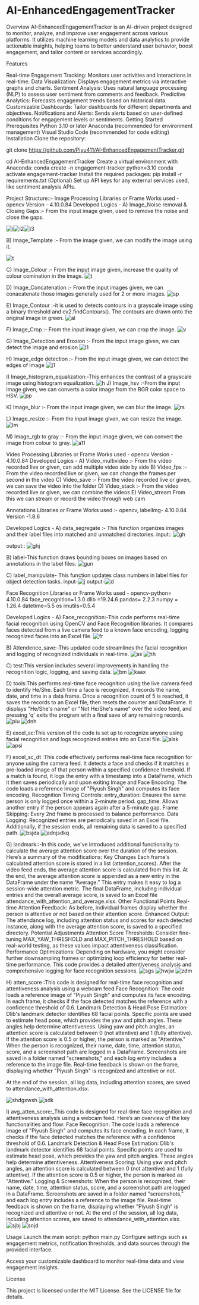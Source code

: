 # AI-EnhancedEngagementTracker
Overview
AI-EnhancedEngagementTracker is an AI-driven project designed to monitor, analyze, and improve user engagement across various platforms. It utilizes machine learning models and data analytics to provide actionable insights, helping teams to better understand user behavior, boost engagement, and tailor content or services accordingly.

Features

Real-time Engagement Tracking: Monitors user activities and interactions in real-time.
Data Visualization: Displays engagement metrics via interactive graphs and charts.
Sentiment Analysis: Uses natural language processing (NLP) to assess user sentiment from comments and feedback.
Predictive Analytics: Forecasts engagement trends based on historical data.
Customizable Dashboards: Tailor dashboards for different departments and objectives.
Notifications and Alerts: Sends alerts based on user-defined conditions for engagement levels or sentiments.
Getting Started
Prerequisites
Python 3.10 or later
Anaconda (recommended for environment management)
Visual Studio Code (recommended for code editing)
Installation
Clone the repository:

git clone https://github.com/Piyu411/AI-EnhancedEngagementTracker.git

cd AI-EnhancedEngagementTracker
Create a virtual environment with Anaconda:
conda create -n engagement-tracker python=3.10
conda activate engagement-tracker
Install the required packages:
pip install -r requirements.txt
(Optional) Set up API keys for any external services used, like sentiment analysis APIs.


Project Structure::-
Image Processing Libraries or Frame Works used - opencv Version - 4.10.0.84 Developed Logics -
A) Image_Noise removal & Closing Gaps :- From the input image given, used to remove the noise and close the gaps.

![i](https://github.com/user-attachments/assets/c678c6f1-b3f8-401e-b1fd-da2f5e79a4fb)![i2](https://github.com/user-attachments/assets/3ba2e7a8-8ad1-45c7-a3a2-5d7e89f1a5d3)![i3](https://github.com/user-attachments/assets/53c67a48-ab6c-48e9-a35d-8d59a3187475)

B) Image_Template :- From the image given, we can modify the image using it.

![t](https://github.com/user-attachments/assets/c92d20ca-3735-4837-8a69-5378b0139d09)

C) Image_Colour :- From the input image given, increase the quality of colour comination in the image.
![t](https://github.com/user-attachments/assets/4b172b25-94c0-4e76-99f2-23854ef57e98)

D) Image_Concatenation :- From the input images given, we can conacatenate those images generally used for 2 or more images.
![sp](https://github.com/user-attachments/assets/30b9aedb-6503-459d-b612-74dd10b95cf8)

E) Image_Contour :-it is used to detects contours in a grayscale image using a binary threshold and cv2.findContours(). The contours are drawn onto the original image in green.
![al](https://github.com/user-attachments/assets/8cdc87e7-e838-43a1-abc8-e10c5b17f7f2)

F) Image_Crop :- From the input image given, we can crop the image. 
![v](https://github.com/user-attachments/assets/63de225c-9d0a-45b0-a9dd-6c0284d06ea1)

G) Image_Detection and Erosion :- From the input image given, we can detect the image and erosion
![l1](https://github.com/user-attachments/assets/f1cd8bf1-9a6f-41dd-ab7b-b2ee1d8f3a0b)

H) Image_edge detection :- From the input image given, we can detect the edges of image
![j1](https://github.com/user-attachments/assets/63679669-3b49-4b63-8b4d-e8b21bd9dce5)

I) Image_histogram_equalization:-This enhances the contrast of a grayscale image using histogram equalization.
![h](https://github.com/user-attachments/assets/7e3d33ce-72ba-4b57-b20d-d0567e4220e0)
J) Image_hsv :-From the input image given, we can converts a color image from the BGR color space to HSV.
![pp](https://github.com/user-attachments/assets/a76532a5-672b-418e-86f2-fdee0d55d31a)

K)  Image_blur :- From the input image given, we can blur the image.
![rs](https://github.com/user-attachments/assets/ec31566b-0f03-4a20-a9df-f8c101e10c2d)

L) Image_resize :- From the input image given, we can resize the image.
![lm](https://github.com/user-attachments/assets/a6a6e65a-d1c1-4b25-a837-eee1dfdca4db)

M) Image_rgb to gray :- From the input image given, we can convert the image from colour to gray.
![a11](https://github.com/user-attachments/assets/d9f1f83f-72e9-402c-a015-8ebb1393785f)



Video Processing Libraries or Frame Works used - opencv Version - 4.10.0.84 Developed Logics - 
A) Video_multivideo :- From the video recorded live or given, can add multiple video side by side 
B) Video_fps :- From the video recorded live or given, we can change the frames per second in the video 
C) Video_save :- From the video recorded live or given, we can save the video into the folder 
D) Video_stack :- From the video recorded live or given, we can combine the videos 
E) Video_stream From this we can stream or record the video through web cam
 
Annotations Libraries or Frame Works used :-
opencv, labelImg- 4.10.0.84
Version -1.8.6 

Developed Logics - 
A) data_segregate :- This function organizes images and their label files into matched and unmatched directories.
input::
![gh](https://github.com/user-attachments/assets/4f78268f-82fa-4f47-a151-14e9d675c1dc)

output::
![ghj](https://github.com/user-attachments/assets/49494ce7-7081-460d-98d6-cf07dcc8e47d)


B) label-This function draws bounding boxes on images based on annotations in the label files.
![gun](https://github.com/user-attachments/assets/f2615c4d-5cbd-4249-947b-f9e990768881)

C) label_manipulate- This function updates class numbers in label files for object detection tasks.
input-![j](https://github.com/user-attachments/assets/98d02966-306a-4ad0-9716-f84ea8a0ff0f)
output-![d](https://github.com/user-attachments/assets/756ca73d-31d3-43e7-89d4-0a3cb05f5de0)



Face Recognition Libraries or Frame Works used - 
opencv-python= 4.10.0.84
face_recognition=1.3.0
dlib =19.24.6
pandas= 2.2.3
numpy = 1.26.4
datetime=5.5
os
imutils=0.5.4

Developed Logics - 
A) Face_recognition:-This code performs real-time facial recognition using OpenCV and Face Recognition libraries. It compares faces detected from a live camera feed to a known face encoding, logging recognized faces into an Excel file.
![fr](https://github.com/user-attachments/assets/77dc7c0b-f6ae-41ae-8478-dc0fa61edb04)

B) Attendence_save:-This updated code streamlines the facial recognition and logging of recognized individuals in real-time.
![as](https://github.com/user-attachments/assets/8edeb2be-cbec-4b3e-babf-eef14e2c1521)
![hh](https://github.com/user-attachments/assets/7310099c-cbd1-4bad-a3bf-c4cf096f7291)


C) test:This version includes several improvements in handling the recognition logic, logging, and saving data.
![bm](https://github.com/user-attachments/assets/e6979737-ded9-480d-91d7-271daae85d87)
![kaax](https://github.com/user-attachments/assets/6fa401ea-a355-430c-b74c-4157addc5223)

D) tools:This performs real-time face recognition using the live camera feed to identify He/She. Each time a face is recognized, it records the name, date, and time in a data frame. Once a recognition count of 5 is reached, it saves the records to an Excel file, then resets the counter and DataFrame. It displays "He/She's name" or "Not He/She's name" over the video feed, and pressing 'q' exits the program with a final save of any remaining records.
![piu](https://github.com/user-attachments/assets/aaae6ed0-8ca6-421f-8a1b-e25f691158f4)
![dnh](https://github.com/user-attachments/assets/824222d8-44e5-437b-baf2-e8e222495358)



E) excel_sc:This version of the code is set up to recognize anyone using facial recognition and logs recognized entries into an Excel file.
![alsk](https://github.com/user-attachments/assets/f97819e5-8d4a-45c5-9d37-e7d55a4ec008)
![apsi](https://github.com/user-attachments/assets/7f0138fa-dbe6-4b40-9a4e-fc2fc845ea79)

F) excel_sc_dt :This code effectively performs real-time face recognition for anyone using the camera feed. It detects a face and checks if it matches a pre-loaded image of that person within a specified confidence threshold. If a match is found, it logs the entry with a timestamp into a DataFrame, which it then saves periodically and upon exiting
Image and Face Encoding: The code loads a reference image of "Piyush Singh" and computes its face encoding.
Recognition Timing Controls:
entry_duration: Ensures the same person is only logged once within a 2-minute period.
gap_time: Allows another entry if the person appears again after a 5-minute gap.
Frame Skipping: Every 2nd frame is processed to balance performance.
Data Logging: Recognized entries are periodically saved in an Excel file. Additionally, if the session ends, all remaining data is saved to a specified path.
![bsjda](https://github.com/user-attachments/assets/8b7fc388-7085-410d-8df8-60b9bd823d18)
![adnjsdkq](https://github.com/user-attachments/assets/041c4f59-c078-49c7-a7c1-5181eb0a619e)


G) landmark::-In this code, we've introduced additional functionality to calculate the average attention score over the duration of the session. Here’s a summary of the modifications:
Key Changes
Each frame's calculated attention score is stored in a list (attention_scores). After the video feed ends, the average attention score is calculated from this list.
At the end, the average attention score is appended as a new entry in the DataFrame under the name “Average.” This entry makes it easy to log a session-wide attention metric.
The final DataFrame, including individual entries and the overall average score, is saved to an Excel file attendance_with_attention_and_average.xlsx.
Other Functional Points
Real-time Attention Feedback: As before, individual frames display whether the person is attentive or not based on their attention score.
Enhanced Output: The attendance log, including attention status and scores for each detected instance, along with the average attention score, is saved to a specified directory.
Potential Adjustments
Attention Score Thresholds: Consider fine-tuning MAX_YAW_THRESHOLD and MAX_PITCH_THRESHOLD based on real-world testing, as these values impact attentiveness classification.
Performance Optimizations: Depending on hardware, you might consider further downsampling frames or optimizing loop efficiency for better real-time performance.
This code provides a detailed attentiveness analysis and comprehensive logging for face recognition sessions.
![sgs](https://github.com/user-attachments/assets/15bf1c82-5ba8-4dca-a085-af19e1cb3412)
![hwjw](https://github.com/user-attachments/assets/7df6c58f-a2fa-4955-9570-459b3868bcca)
![zdm](https://github.com/user-attachments/assets/72b74d9e-8af0-4130-810b-ae1860a49457)


H) atten_score :This code is designed for real-time face recognition and attentiveness analysis using a webcam feed.Face Recognition: The code loads a reference image of "Piyush Singh" and computes its face encoding. In each frame, it checks if the face detected matches the reference with a confidence threshold of 0.6.
Landmark Detection & Head Pose Estimation:
Dlib's landmark detector identifies 68 facial points. Specific points are used to estimate head pose, which provides the yaw and pitch angles. These angles help determine attentiveness.
Using yaw and pitch angles, an attention score is calculated between 0 (not attentive) and 1 (fully attentive). If the attention score is 0.5 or higher, the person is marked as "Attentive."
When the person is recognized, their name, date, time, attention status, score, and a screenshot path are logged in a DataFrame.
Screenshots are saved in a folder named "screenshots," and each log entry includes a reference to the image file.
Real-time feedback is shown on the frame, displaying whether "Piyush Singh" is recognized and attentive or not.

At the end of the session, all log data, including attention scores, are saved to attendance_with_attention.xlsx.

![shdgxwsh](https://github.com/user-attachments/assets/722f1f09-fd2e-4cc1-b3ec-353d24ec2406)
![sdk](https://github.com/user-attachments/assets/cc920e50-31f0-4aa3-868c-39afdeb84621)


I) avg_atten_score:_This code is designed for real-time face recognition and attentiveness analysis using a webcam feed. Here’s an overview of the key functionalities and flow:
Face Recognition: The code loads a reference image of "Piyush Singh" and computes its face encoding. In each frame, it checks if the face detected matches the reference with a confidence threshold of 0.6.
Landmark Detection & Head Pose Estimation:
Dlib's landmark detector identifies 68 facial points. Specific points are used to estimate head pose, which provides the yaw and pitch angles. These angles help determine attentiveness.
Attentiveness Scoring:
Using yaw and pitch angles, an attention score is calculated between 0 (not attentive) and 1 (fully attentive). If the attention score is 0.5 or higher, the person is marked as "Attentive."
Logging & Screenshots:
When the person is recognized, their name, date, time, attention status, score, and a screenshot path are logged in a DataFrame.
Screenshots are saved in a folder named "screenshots," and each log entry includes a reference to the image file.
Real-time feedback is shown on the frame, displaying whether "Piyush Singh" is recognized and attentive or not.
At the end of the session, all log data, including attention scores, are saved to attendance_with_attention.xlsx.
![sjbj](https://github.com/user-attachments/assets/5b74c38f-e71f-43a0-9fec-6522c7db2e5b)
![snjd](https://github.com/user-attachments/assets/efb6320d-a924-45ec-9d37-3006b70cecff)



Usage
Launch the main script:
python main.py
Configure settings such as engagement metrics, notification thresholds, and data sources through the provided interface.

Access your customizable dashboard to monitor real-time data and view engagement insights.

License

This project is licensed under the MIT License. See the LICENSE file for details.
